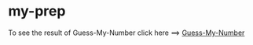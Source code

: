 # my-prep

To see the result of Guess-My-Number click here ==>
[Guess-My-Number](https://rajankumar19983.github.io/my-prep/Guess-My-Number/)